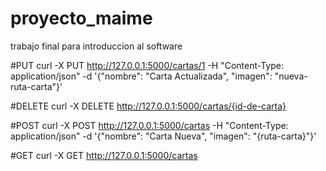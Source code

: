 # proyecto_maime
trabajo final para introduccion al software


#PUT
curl -X PUT http://127.0.0.1:5000/cartas/1 -H "Content-Type: application/json" -d '{"nombre": "Carta Actualizada", "imagen": "nueva-ruta-carta"}'

#DELETE
curl -X DELETE http://127.0.0.1:5000/cartas/{id-de-carta}

#POST
curl -X POST http://127.0.0.1:5000/cartas -H "Content-Type: application/json" -d '{"nombre": "Carta Nueva", "imagen": "{ruta-carta}"}'

#GET
curl -X GET http://127.0.0.1:5000/cartas

